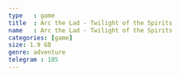 ```yaml
---
type   : game
title  : Arc the Lad - Twilight of the Spirits
name   : Arc the Lad - Twilight of the Spirits
categories: [game]
size: 1.9 GB
genre: adventure
telegram : 105
---
```


